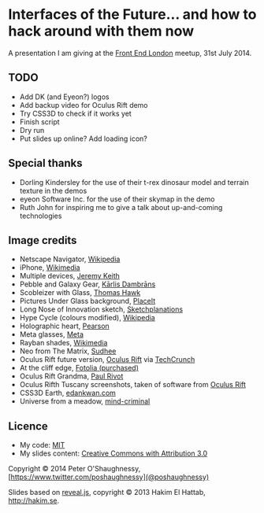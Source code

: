# Interfaces of the Future... and how to hack around with them now

A presentation I am giving at the [Front End London](http://www.frontendlondon.co.uk) meetup, 31st July 2014.


## TODO

* Add DK (and Eyeon?) logos
* Add backup video for Oculus Rift demo
* Try CSS3D to check if it works yet
* Finish script
* Dry run
* Put slides up online? Add loading icon?


## Special thanks

* Dorling Kindersley for the use of their t-rex dinosaur model and terrain texture in the demos
* eyeon Software Inc. for the use of their skymap in the demo
* Ruth John for inspiring me to give a talk about up-and-coming technologies


## Image credits

* Netscape Navigator, [Wikipedia](http://en.wikipedia.org/wiki/File:Netscape_Navigator.png)
* iPhone, [Wikimedia](http://upload.wikimedia.org/wikipedia/commons/6/62/A_White_iPhone_3G_displaying_virtual_keyboard_in_portrait_mode.jpg)
* Multiple devices, [Jeremy Keith](http://en.wikipedia.org/wiki/Digital_omnivore#mediaviewer/File:Cuddling_with_multiple_devices.jpg)
* Pebble and Galaxy Gear, [Kārlis Dambrāns](https://www.flickr.com/photos/janitors/10345415843/)
* Scobleizer with Glass, [Thomas Hawk](https://www.flickr.com/photos/thomashawk/14259298346)
* Pictures Under Glass background, [PlaceIt](https://placeit.net/)
* Long Nose of Innovation sketch, [Sketchplanations](http://www.sketchplanations.com/post/60700964916/the-long-nose-of-innovation-bill-buxton-i-love)
* Hype Cycle (colours modified), [Wikipedia](http://en.wikipedia.org/wiki/Hype_cycle)
* Holographic heart, [Pearson](http://youtu.be/yQRdIZR_LYY)
* Meta glasses, [Meta](http://www.spaceglasses.com)
* Rayban shades, [Wikimedia](http://upload.wikimedia.org/wikipedia/commons/4/4b/RayBanAviator.jpg)
* Neo from The Matrix, [Sudhee](http://www.flickr.com/photos/sudhee/82891943)
* Oculus Rift future version, [Oculus Rift](http://www.oculusvr.com/) via [TechCrunch](http://techcrunch.com/2013/12/12/oculus-vr-raises-75-million-to-help-bring-virtual-reality-goggles-to-the-masses/)
* At the cliff edge, [Fotolia (purchased)](http://www.fotolia.com)
* Oculus Rift Grandma, [Paul Rivot](http://youtu.be/pAC5SeNH8jw)
* Oculus Rifth Tuscany screenshots, taken of software from [Oculus Rift](http://www.oculusvr.com/)
* CSS3D Earth, [edankwan.com](http://www.edankwan.com/lab/css3dEarth)
* Universe from a meadow, [mind-criminal](http://mind-criminal.deviantart.com/art/Universe-From-a-Meadow-257284639)


## Licence

* My code: [MIT](LICENSE)
* My slides content: [Creative Commons with Attribution 3.0](https://creativecommons.org/licenses/by/3.0/)

Copyright © 2014 Peter O'Shaughnessy, [https://www.twitter.com/poshaughnessy](@poshaughnessy)

Slides based on [reveal.js](http://lab.hakim.se/reveal-js/), copyright © 2013 Hakim El Hattab, http://hakim.se.